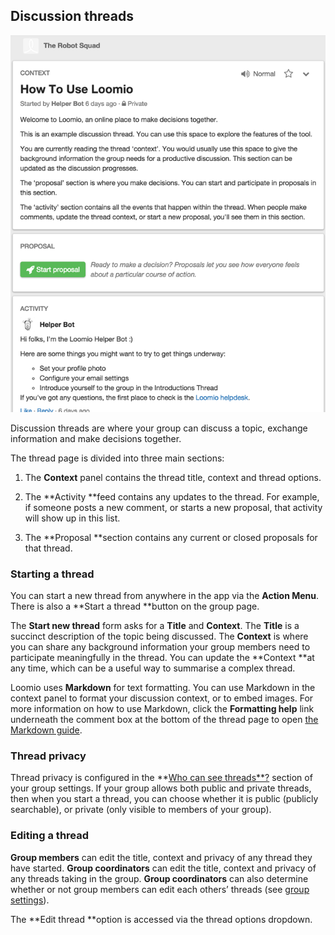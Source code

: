 ## Discussion threads

<img class="screenshot" alt="Discussion thread" src="thread page.png" />

Discussion threads are where your group can discuss a topic, exchange information and make decisions together.

The thread page is divided into three main sections: 

1. The **Context** panel contains the thread title, context and thread options. 

2. The **Activity **feed contains any updates to the thread. For example, if someone posts a new comment, or starts a new proposal, that activity will show up in this list.

3. The **Proposal **section contains any current or closed proposals for that thread.

### Starting a thread

You can start a new thread from anywhere in the app via the **Action Menu**. There is also a **Start a thread **button on the group page. 

The **Start new thread** form asks for a **Title** and **Context**. The **Title** is a succinct description of the topic being discussed. The **Context** is where you can share any background information your group members need to participate meaningfully in the thread. You can update the **Context **at any time, which can be a useful way to summarise a complex thread.

Loomio uses **Markdown** for text formatting. You can use Markdown in the context panel to format your discussion context, or to embed images. For more information on how to use Markdown, click the **Formatting help** link underneath the comment box at the bottom of the thread page to open [the Markdown guide](https://loomio.org/markdown). 

### Thread privacy

Thread privacy is configured in the **[Who can see threads**?](group_settings.html#who-can-see-threads) section of your group settings. If your group allows both public and private threads, then when you start a thread, you can choose whether it is public (publicly searchable), or private (only visible to members of your group).

### Editing a thread

**Group members** can edit the title, context and privacy of any thread they have started. **Group coordinators** can edit the title, context and privacy of any threads taking in the group. **Group coordinators** can also determine whether or not group members can edit each others’ threads (see [group settings](https://www.loomio.org/help#group-settings)).

The **Edit thread **option is accessed via the thread options dropdown.
